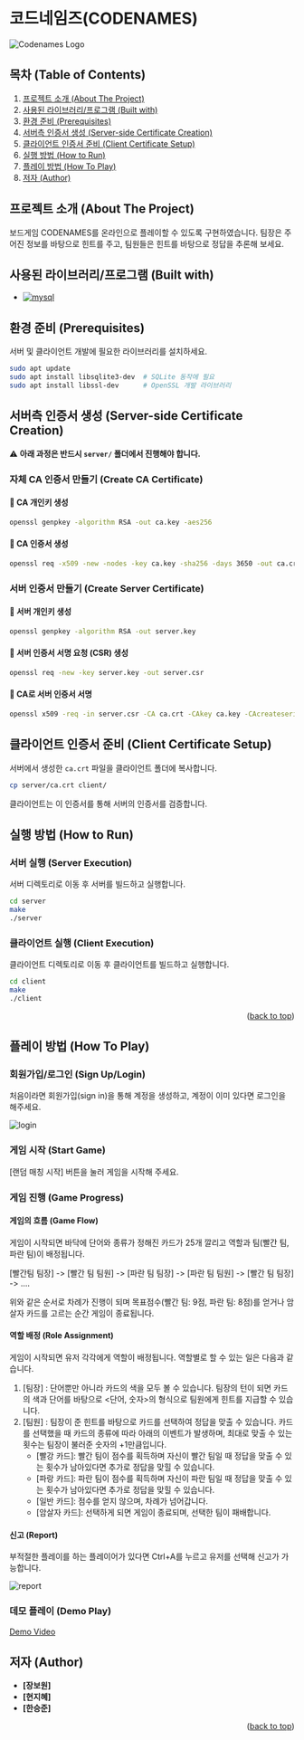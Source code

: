 
# 코드네임즈(CODENAMES)


![Codenames Logo](../images/logo.png)

## 목차 (Table of Contents)

1. [프로젝트 소개 (About The Project)](#프로젝트-소개-about-the-project)
2. [사용된 라이브러리/프로그램 (Built with)](#사용된-라이브러리프로그램-built-with)
3. [환경 준비 (Prerequisites)](#환경-준비-prerequisites)
4. [서버측 인증서 생성 (Server-side Certificate Creation)](#서버측-인증서-생성-server-side-certificate-creation)
5. [클라이언트 인증서 준비 (Client Certificate Setup)](#클라이언트-인증서-준비-client-certificate-setup)
6. [실행 방법 (How to Run)](#실행-방법-how-to-run)
7. [플레이 방법 (How To Play)](#플레이-방법-how-to-play)
8. [저자 (Author)](#저자-author)

## 프로젝트 소개 (About The Project)
보드게임 CODENAMES를 온라인으로 플레이할 수 있도록 구현하였습니다. 팀장은 주어진 정보를 바탕으로 힌트를 주고, 팀원들은 힌트를 바탕으로 정답을 추론해 보세요.

## 사용된 라이브러리/프로그램 (Built with)
* [![mysql][mysql-shield]][MYSQL-url]

## 환경 준비 (Prerequisites)

서버 및 클라이언트 개발에 필요한 라이브러리를 설치하세요.

```bash
sudo apt update
sudo apt install libsqlite3-dev  # SQLite 동작에 필요
sudo apt install libssl-dev      # OpenSSL 개발 라이브러리
```

## 서버측 인증서 생성 (Server-side Certificate Creation)

⚠️ **아래 과정은 반드시 `server/` 폴더에서 진행해야 합니다.**

### 자체 CA 인증서 만들기 (Create CA Certificate)

#### 📌 CA 개인키 생성

```bash
openssl genpkey -algorithm RSA -out ca.key -aes256
```

#### 📌 CA 인증서 생성

```bash
openssl req -x509 -new -nodes -key ca.key -sha256 -days 3650 -out ca.crt
```

### 서버 인증서 만들기 (Create Server Certificate)

#### 📌 서버 개인키 생성

```bash
openssl genpkey -algorithm RSA -out server.key
```

#### 📌 서버 인증서 서명 요청 (CSR) 생성

```bash
openssl req -new -key server.key -out server.csr
```

#### 📌 CA로 서버 인증서 서명

```bash
openssl x509 -req -in server.csr -CA ca.crt -CAkey ca.key -CAcreateserial -out server.crt -days 3650 -sha256
```

## 클라이언트 인증서 준비 (Client Certificate Setup)

서버에서 생성한 `ca.crt` 파일을 클라이언트 폴더에 복사합니다.

```bash
cp server/ca.crt client/
```

클라이언트는 이 인증서를 통해 서버의 인증서를 검증합니다.

## 실행 방법 (How to Run)

### 서버 실행 (Server Execution)

서버 디렉토리로 이동 후 서버를 빌드하고 실행합니다.

```bash
cd server
make
./server
```

### 클라이언트 실행 (Client Execution)

클라이언트 디렉토리로 이동 후 클라이언트를 빌드하고 실행합니다.

```bash
cd client
make
./client
```

<p align="right">(<a href="#readme-top">back to top</a>)</p>

## 플레이 방법 (How To Play)

### 회원가입/로그인 (Sign Up/Login)

처음이라면 회원가입(sign in)을 통해 계정을 생성하고, 계정이 이미 있다면 로그인을 해주세요.</p>
![login](../images/login.png)

### 게임 시작 (Start Game)

[랜덤 매칭 시작] 버튼을 눌러 게임을 시작해 주세요.</p>

### 게임 진행 (Game Progress)

#### 게임의 흐름 (Game Flow)

게임이 시작되면 바닥에 단어와 종류가 정해진 카드가 25개 깔리고 역할과 팀(빨간 팀, 파란 팀)이 배정됩니다. </p>
[빨간팀 팀장] -> [빨간 팀 팀원] -> [파란 팀 팀장] -> [파란 팀 팀원] -> [빨간 팀 팀장] -> .... </p>위와 같은 순서로 차례가 진행이 되며 목표점수(빨간 팀: 9점, 파란 팀: 8점)를 얻거나 암살자 카드를 고르는 순간 게임이 종료됩니다.

#### 역할 배정 (Role Assignment)

게임이 시작되면 유저 각각에게 역할이 배정됩니다. 역할별로 할 수 있는 일은 다음과 같습니다.

1. [팀장] : 단어뿐만 아니라 카드의 색을 모두 볼 수 있습니다. 팀장의 턴이 되면 카드의 색과 단어를 바탕으로 <단어, 숫자>의 형식으로 팀원에게 힌트를 지급할 수 있습니다.
2. [팀원] : 팀장이 준 힌트를 바탕으로 카드를 선택하여 정답을 맞출 수 있습니다. 카드를 선택했을 때 카드의 종류에 따라 아래의 이벤트가 발생하며, 최대로 맞출 수 있는 횟수는 팀장이 불러준 숫자의 +1만큼입니다.
    * [빨강 카드]: 빨간 팀이 점수를 획득하며 자신이 빨간 팀일 때 정답을 맞출 수 있는 횟수가 남아있다면 추가로 정답을 맞힐 수 있습니다.  
    * [파랑 카드]: 파란 팀이 점수를 획득하며 자신이 파란 팀일 때 정답을 맞출 수 있는 횟수가 남아있다면 추가로 정답을 맞힐 수 있습니다.  
    * [일반 카드]: 점수를 얻지 않으며, 차례가 넘어갑니다.
    * [암살자 카드]: 선택하게 되면 게임이 종료되며, 선택한 팀이 패배합니다.

#### 신고 (Report)

부적절한 플레이를 하는 플레이어가 있다면 Ctrl+A를 누르고 유저를 선택해 신고가 가능합니다.</p>
![report](../images/report.png)

### 데모 플레이 (Demo Play)

[Demo Video](https://www.youtube.com/watch?v=eX-OVSaTG-Y)

## 저자 (Author)
- **[장보원]**
- **[현지혜]**
- **[한승준]**

<p align="right">(<a href="#readme-top">back to top</a>)</p>

<!-- MARKDOWN LINKS & IMAGES -->
[mysql-shield]: https://img.shields.io/badge/MySQL-4479A1?style=flat&logo=mySQL&logoColor=Blue
[MYSQL-url]: https://www.mysql.com/
